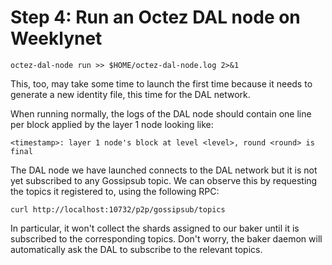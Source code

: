 # Step 4: Run an Octez DAL node on Weeklynet

```
octez-dal-node run >> $HOME/octez-dal-node.log 2>&1
```

This, too, may take some time to launch the first time because it needs to generate a new identity file, this time for the DAL network.

When running normally, the logs of the DAL node should contain one line per block applied by the layer 1 node looking like:

```
<timestamp>: layer 1 node's block at level <level>, round <round> is final
```

The DAL node we have launched connects to the DAL network but it is not yet subscribed to any Gossipsub topic. We can observe this by requesting the topics it registered to, using the following RPC:

```
curl http://localhost:10732/p2p/gossipsub/topics
```

In particular, it won't collect the shards assigned to our baker until it is subscribed to the corresponding topics. Don't worry, the baker daemon will automatically ask the DAL to subscribe to the relevant topics.
